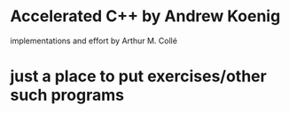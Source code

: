 Accelerated C++ by Andrew Koenig
================================
implementations and effort by Arthur M. Collé

# just a place to put exercises/other such programs

